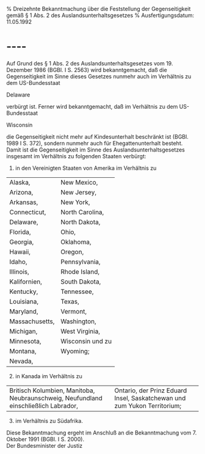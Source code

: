 % Dreizehnte Bekanntmachung über die Feststellung der Gegenseitigkeit gemäß § 1 Abs. 2 des Auslandsunterhaltsgesetzes
% Ausfertigungsdatum: 11.05.1992
 
# ----

Auf Grund des § 1 Abs. 2 des Auslandsunterhaltsgesetzes vom 19. Dezember 1986 (BGBl. I S. 2563) wird bekanntgemacht, daß die Gegenseitigkeit im Sinne dieses Gesetzes nunmehr auch im Verhältnis zu dem US-Bundesstaat

  
  
Delaware

verbürgt ist. Ferner wird bekanntgemacht, daß im Verhältnis zu dem US-Bundesstaat

  
  
Wisconsin

die Gegenseitigkeit nicht mehr auf Kindesunterhalt beschränkt ist (BGBl. 1989 I S. 372), sondern nunmehr auch für Ehegattenunterhalt besteht. Damit ist die Gegenseitigkeit im Sinne des Auslandsunterhaltsgesetzes insgesamt im Verhältnis zu folgenden Staaten verbürgt:

1. in den Vereinigten Staaten von Amerika im Verhältnis zu

  

|                |                  |
|:---------------|:-----------------|
| Alaska,        | New Mexico,      |
| Arizona,       | New Jersey,      |
| Arkansas,      | New York,        |
| Connecticut,   | North Carolina,  |
| Delaware,      | North Dakota,    |
| Florida,       | Ohio,            |
| Georgia,       | Oklahoma,        |
| Hawaii,        | Oregon,          |
| Idaho,         | Pennsylvania,    |
| Illinois,      | Rhode Island,    |
| Kalifornien,   | South Dakota,    |
| Kentucky,      | Tennessee,       |
| Louisiana,     | Texas,           |
| Maryland,      | Vermont,         |
| Massachusetts, | Washington,      |
| Michigan,      | West Virginia,   |
| Minnesota,     | Wisconsin und zu |
| Montana,       | Wyoming;         |
| Nevada,        |                  |

2. in Kanada im Verhältnis zu

  

|                                                                                     |                                                                          |
|:------------------------------------------------------------------------------------|:-------------------------------------------------------------------------|
| Britisch Kolumbien, Manitoba, Neubraunschweig, Neufundland einschließlich Labrador, | Ontario, der Prinz Eduard Insel, Saskatchewan und zum Yukon Territorium; |

3. im Verhältnis zu Südafrika.

Diese Bekanntmachung ergeht im Anschluß an die Bekanntmachung vom 7. Oktober 1991 (BGBl. I S. 2000).   
Der Bundesminister der Justiz
